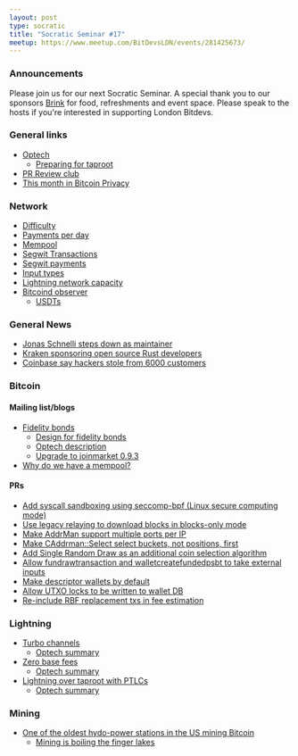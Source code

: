 ```yaml
---
layout: post
type: socratic
title: "Socratic Seminar #17"
meetup: https://www.meetup.com/BitDevsLDN/events/281425673/
---
```


### Announcements

Please join us for our next Socratic Seminar. A special thank you to our
sponsors [Brink](https://brink.dev) for food, refreshments and event space.
Please speak to the hosts if you're interested in supporting London Bitdevs.

### General links

- [Optech](https://bitcoinops.org/)
  - [Preparing for taproot](https://bitcoinops.org/en/preparing-for-taproot/)
- [PR Review club](https://bitcoincore.reviews/)
- [This month in Bitcoin Privacy](https://enegnei.github.io/This-Month-In-Bitcoin-Privacy/September_2021/)

### Network

- [Difficulty](https://btc.com/stats/diff)
- [Payments per day](https://transactionfee.info/charts/payments-per-day/)
- [Mempool](https://jochen-hoenicke.de/queue/#BTC%20(default%20mempool),1y,weight)
- [Segwit Transactions](https://dashboard.bitcoinops.org/d/xVQwtADiz/segwit-usage-trends?refresh=1h&orgId=1&from=now-1y&to=now)
- [Segwit payments](https://transactionfee.info/charts/payments-spending-segwit/)
- [Input types](https://transactionfee.info/charts/inputs-types-by-count/)
- [Lightning network capacity](https://txstats.com/dashboard/db/lightning-network?orgId=1&from=now-2y&to=now)
- [Bitcoind observer](https://bitcoind.observer/d/IAeYpfWnz/home?orgId=1&refresh=30s)
  - [USDTs](https://github.com/bitcoin/bitcoin/pull/22006)

### General News

- [Jonas Schnelli steps down as maintainer](https://mobile.twitter.com/_jonasschnelli_/status/1451268520159875080)
- [Kraken sponsoring open source Rust developers](https://twitter.com/krakenfx/status/1441395002295263239)
- [Coinbase say hackers stole from 6000 customers](https://www.reuters.com/business/finance/coinbase-says-hackers-stole-cryptocurrency-least-6000-customers-2021-10-01/)

### Bitcoin

#### Mailing list/blogs

- [Fidelity bonds](https://github.com/JoinMarket-Org/joinmarket-clientserver/blob/master/docs/release-notes/release-notes-0.9.0.md#notable-changes)
  - [Design for fidelity bonds](https://gist.github.com/chris-belcher/18ea0e6acdb885a2bfbdee43dcd6b5af/)
  - [Optech description](https://bitcoinops.org/en/newsletters/2021/08/11/#implementation-of-fidelity-bonds)
  - [Upgrade to joinmarket 0.9.3](https://twitter.com/joinmarket/status/1450862089170472967?s=20)
- [Why do we have a mempool?](https://lists.linuxfoundation.org/pipermail/bitcoin-dev/2021-October/019572.html)

#### PRs

- [Add syscall sandboxing using seccomp-bpf (Linux secure computing mode)](https://github.com/bitcoin/bitcoin/pull/20487)
- [Use legacy relaying to download blocks in blocks-only mode](https://github.com/bitcoin/bitcoin/pull/22340)
- [Make AddrMan support multiple ports per IP](https://github.com/bitcoin/bitcoin/pull/23306)
- [Make CAddrman::Select select buckets, not positions, first](https://github.com/bitcoin/bitcoin/pull/23140)
- [Add Single Random Draw as an additional coin selection algorithm](https://github.com/bitcoin/bitcoin/pull/17526)
- [Allow fundrawtransaction and walletcreatefundedpsbt to take external inputs](https://github.com/bitcoin/bitcoin/pull/17211)
- [Make descriptor wallets by default](https://github.com/bitcoin/bitcoin/pull/23002)
- [Allow UTXO locks to be written to wallet DB](https://github.com/bitcoin/bitcoin/pull/23065)
- [Re-include RBF replacement txs in fee estimation](https://github.com/bitcoin/bitcoin/pull/22539)

### Lightning

- [Turbo channels](https://lists.linuxfoundation.org/pipermail/lightning-dev/2021-June/003074.html)
  - [Optech summary](https://bitcoinops.org/en/newsletters/2021/07/07/#zero-conf-channel-opens)
- [Zero base fees](https://lists.linuxfoundation.org/pipermail/lightning-dev/2021-August/003174.html)
  - [Optech summary](https://bitcoinops.org/en/newsletters/2021/08/25/#zero-base-fee-ln-discussion)
- [Lightning over taproot with PTLCs](https://lists.linuxfoundation.org/pipermail/lightning-dev/2021-October/003278.html)
  - [Optech summary](https://bitcoinops.org/en/newsletters/2021/10/13/#multiple-proposed-ln-improvements)

### Mining

- [One of the oldest hydo-power stations in the US mining Bitcoin](https://bitcoinmagazine.com/business/mechanicville-plant-mining-bitcoin)
  - [Mining is boiling the finger lakes](https://www.nbcnews.com/science/environment/some-locals-say-bitcoin-mining-operation-ruining-one-finger-lakes-n1272938)

